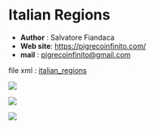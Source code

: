# Italian Regions

* **Author** : Salvatore Fiandaca
* **Web site**: https://pigrecoinfinito.com/
* **mail** : pigrecoinfinito@gmail.com

file xml : [italian_regions](Italian_regions.xml)

![](https://pigrecoinfinito.files.wordpress.com/2020/04/a.png)

![](https://pigrecoinfinito.files.wordpress.com/2020/04/b.png)

![](https://pigrecoinfinito.files.wordpress.com/2020/04/c.png)
